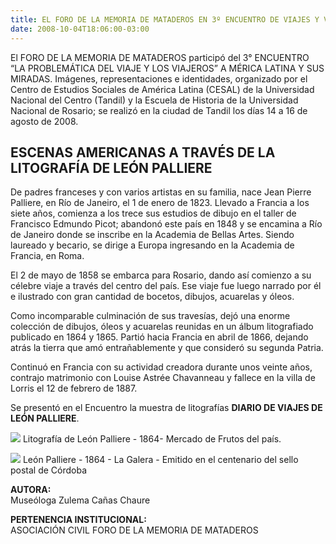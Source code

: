 ```yaml
---
title: EL FORO DE LA MEMORIA DE MATADEROS EN 3º ENCUENTRO DE VIAJES Y VIAJEROS EN TANDIL
date: 2008-10-04T18:06:00-03:00
---
```


El FORO DE LA MEMORIA DE MATADEROS participó del 3° ENCUENTRO “LA PROBLEMÁTICA DEL VIAJE Y LOS VIAJEROS” A MÉRICA LATINA Y SUS MIRADAS. Imágenes, representaciones e identidades, organizado por el Centro de Estudios Sociales de América Latina (CESAL) de la Universidad Nacional del Centro (Tandil) y la Escuela de Historia de la Universidad Nacional de Rosario; se realizó en la ciudad de Tandil los días 14 a 16 de agosto de 2008.

## ESCENAS AMERICANAS A TRAVÉS DE LA LITOGRAFÍA DE LEÓN PALLIERE

De padres franceses y con varios artistas en su familia, nace Jean Pierre Palliere, en Río de Janeiro, el 1 de enero de 1823. Llevado a Francia a los siete años, comienza a los trece sus estudios de dibujo en el taller de Francisco Edmundo Picot; abandonó este país en 1848 y se encamina a Río de Janeiro donde se inscribe en la Academia de Bellas Artes. Siendo laureado y becario, se dirige a Europa ingresando en la Academia de Francia, en Roma.

El 2 de mayo de 1858 se embarca para Rosario, dando así comienzo a su célebre viaje a través del centro del país. Ese viaje fue luego narrado por él e ilustrado con gran cantidad de bocetos, dibujos, acuarelas y óleos.

Como incomparable culminación de sus travesías, dejó una enorme colección de dibujos, óleos y acuarelas reunidas en un álbum litografiado publicado en 1864 y 1865. Partió hacia Francia en abril de 1866, dejando atrás la tierra que amó entrañablemente y que consideró su segunda Patria.

Continuó en Francia con su actividad creadora durante unos veinte años, contrajo matrimonio con Louise Astrée Chavanneau y fallece en la villa de Lorris el 12 de febrero de 1887.

Se presentó en el Encuentro la muestra de litografías **DIARIO DE VIAJES DE LEÓN PALLIERE**.


![](https://blogger.googleusercontent.com/img/b/R29vZ2xl/AVvXsEhDwMPxhSZpKa6J3OrWW8QbUMXUhCFeHMQofEGGaJQ2XmF_jTDasmuPVcpvSjFfnt_uz4k4483A-KcygpkRQDcMan1Co3x9HV0wWmGhGEvDY0Vf_LFRTS_FjJo9_fbQX71MyH6ozvyZFyLB/s320/14.jpg)
Litografía de León Palliere - 1864- Mercado de Frutos del país.


![](https://blogger.googleusercontent.com/img/b/R29vZ2xl/AVvXsEgNDMtsqXs1YkOvfSrvc4dWGrh18oYW0KUMoejnvc01Cr9s1QFD-qfAggN5bwV_6NEQSA8Fs_vFPbNKMl0QALip_tp2uiDHGKVvtHIZvvtwnfbYG9UUJig-TceCpJ8ojzoizXDlKJuCWKGY/s320/sello+postal+palliere+cordoba.jpg)
León Palliere - 1864 - La Galera - Emitido en el centenario del sello postal de Córdoba

**AUTORA:**  
Museóloga Zulema Cañas Chaure  

**PERTENENCIA INSTITUCIONAL:**  
ASOCIACIÓN CIVIL FORO DE LA MEMORIA DE MATADEROS  